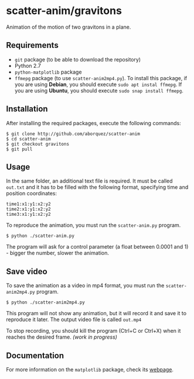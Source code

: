 # scatter-anim/gravitons

Animation of the motion of two gravitons in a plane.

## Requirements

* `git` package (to be able to download the repository)
* Python 2.7
* `python-matplotlib` package
* `ffmepg` package (to use `scatter-anim2mp4.py`). To install this package, if you are using **Debian**, you should execute `sudo apt instal ffmepg`. If you are using **Ubuntu**, you should execute `sudo snap install ffmepg`.

## Installation

After installing the required packages, execute the following commands:
```
$ git clone http://github.com/aborquez/scatter-anim
$ cd scatter-anim
$ git checkout gravitons
$ git pull
```

## Usage

In the same folder, an additional text file is required. It must be called `out.txt` and it has to be filled with the following format, specifying time and position coordinates:
```
time1:x1:y1:x2:y2
time2:x1:y1:x2:y2
time3:x1:y1:x2:y2
```

To reproduce the animation, you must run the `scatter-anim.py` program.
```
$ python ./scatter-anim.py
```
The program will ask for a control parameter (a float between 0.0001 and 1) - bigger the number, slower the animation.

## Save video

To save the animation as a video in mp4 format, you must run the `scatter-anim2mp4.py` program.
```
$ python ./scatter-anim2mp4.py
```
This program will not show any animation, but it will record it and save it to reproduce it later. The output video file is called `out.mp4`

To stop recording, you should kill the program (Ctrl+C or Ctrl+X) when it reaches the desired frame. *(work in progress)*

## Documentation

For more information on the `matplotlib` package, check its [webpage](https://matplotlib.org/index.html).

